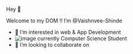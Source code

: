 Hey 👋 
 
 Welcome to my DOM !!
 I’m @Vaishnvee-Shinde
- 👀 I’m interested in web & App Development
- ![image](https://drive.google.com/file/d/1H6HfTyiqkn7351bDZ0Ja2Fqafx9sQATC/view?usp=drivesdk) currently Computer Science Student
- 💞️ I’m looking to collaborate on 

<!---
Vaishnvee-Shinde/Vaishnvee-Shinde is a ✨ special ✨ repository because its `README.md` (this file) appears on your GitHub profile.
You can click the Preview link to take a look at your changes.
--->
